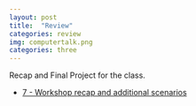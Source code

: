 ```yaml
---
layout: post
title:  "Review"
categories: review
img: computertalk.png
categories: three
---
```


Recap and Final Project for the class.

* [7 - Workshop recap and additional scenarios]({{site.baseurl}}/resources/CISW-FoundationsSection2.pdf)
